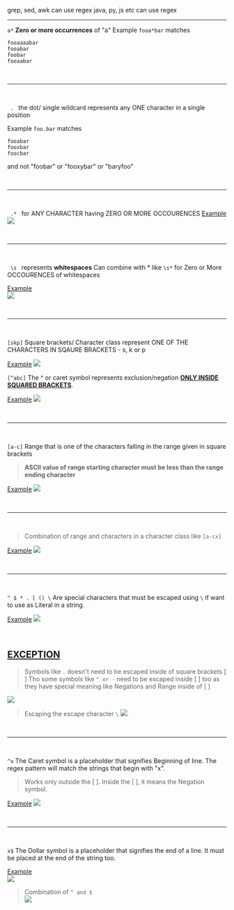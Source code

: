 grep, sed, awk can use regex
java, py, js etc can use regex

---


`a*`  **Zero or more occurrences** of "a"
Example `fooa*bar` matches 
``` 
fooaaaabar
fooabar
foobar
fooaabar
```

<br/>

---
<br/>


`  .  ` the dot/ single wildcard represents any ONE character in a single position

Example `foo.bar`  matches
```
fooabar
fooxbar
foocbar
```
and not "foobar" or "fooxybar" or "baryfoo"

<br/>

---

<br/>

`  .*  `  for ANY CHARACTER having ZERO OR MORE OCCOURENCES 
<u>Example</u> 
![](Images/Pasted%20image%2020230126150659.png)

<br/>

---
<br/>


`  \s  ` represents **whitespaces**
Can combine with *  like ` \s* ` for Zero or More OCCOURENCES of whitespaces

<u>Example</u>  
![](Images/Pasted%20image%2020230126150719.png)

<br/>

---
<br/>


` [skp] ` Square brackets/ Character class represent ONE OF THE CHARACTERS IN SQAURE BRACKETS - s, k or p

<u>Example</u> 
![](Images/Pasted%20image%2020230126150742.png)



` [^abc] ` The ^ or caret symbol represents exclusion/negation **<u>ONLY INSIDE SQUARED BRACKETS</u>**. 

<u>Example</u>
![](Images/Pasted%20image%2020230126150809.png)

<br/>

---
<br/>


` [a-c] ` Range that is one of the characters falling in the range given in square brackets
> **ASCII value of range starting character must be less than the range ending character**

<u>Example</u> 
![](Images/Pasted%20image%2020230126150844.png)


<br/>

---
<br/>



> Combination of range and characters in a character class like  `[a-cx]` 

<u>Example</u>
![](Images/Pasted%20image%2020230126150917.png)



<br/>


---
<br/>

` ^ $ * . [ () \ `  Are special characters that must be escaped using `\`  if want to use as Literal in a string.

<u>Example</u> 
![](Images/Pasted%20image%2020230126150940.png)

<br/>

## **<u>EXCEPTION</u>**

> Symbols like ` . `  doesn't need to be escaped inside of square brackets [ ]
>  Tho some symbols like ` ^ or - ` need to be escaped inside [ ] too as they have special meaning like Negations and Range inside of [ ]

![](Images/Pasted%20image%2020230126151038.png)

> Escaping the escape character ` \ ` 
![](Images/Pasted%20image%2020230126151101.png)

<br/>

---
<br/>


` ^x ` The Caret symbol is a placeholder that signifies Beginning of line. The regex pattern will match the strings that begin with "x".
> Works only outside the [ ]. Inside the [ ], it means the Negation symbol.

<u>Example</u> 
![](Images/Pasted%20image%2020230126151128.png)

<br/>

---
<br/>

` x$ ` The Dollar symbol is a placeholder that signifies the end of a line. It must be placed at the end of the string too.

<u>Example</u>  
![](Images/Pasted%20image%2020230126151147.png)

> Combination of ` ^ and $ `  
> ![](Images/Pasted%20image%2020230126151206.png)